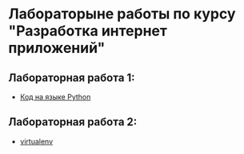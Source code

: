 # Лабораторыне работы по курсу "Разработка интернет приложений"
## Лабораторная работа 1:
* [Код на языке Python](https://git.tujh.xyz/e.sysoykin/IADLabs/src/branch/master/lab1/lab1.py)

## Лабораторная работа 2:
* [virtualenv](https://git.tujh.xyz/e.sysoykin/IADLabs/src/branch/master/lab2)
